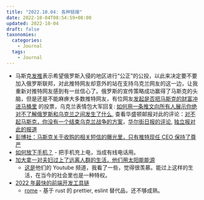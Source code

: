 ```yaml
---
title: "2022.10.04: 各种链接"
date: 2022-10-04T08:54:59+08:00
updated: 2022-10-04
draft: false
taxonomies:
  categories:
    - Journal
  tags:
    - Journal
---
```


- 马斯克[发推](https://twitter.com/elonmusk/status/1576969255031296000)表示希望俄罗斯入侵的地区进行“公正”的公投，以此来决定要不要加入俄罗斯联邦，对此推特网友却意外的站在支持乌克兰网友的这一边，让我重新对推特网友感到有一丝信心了。俄罗斯的宣传策略成功赢得了马斯克的头脑，但是还是不能麻痹大多数推特网友，有位网友[发起是否把马斯克的财富冲进马桶里](https://twitter.com/christogrozev/status/1576978033558581249) 的投票，乌克兰表情包大军回复: [如何用一条推文向所有人展示你绝对不了解俄罗斯和乌克兰之间发生了什么](https://twitter.com/uamemesforces/status/1576979168163958785), 查看华盛顿邮报对此的评论：[对不起马斯克，你没有一个结束乌克兰战争的方案](https://www.washingtonpost.com/opinions/2022/10/03/elon-musk-misguided-ukraine-peace-proposal/)，[华尔街日报的评论](https://www.wsj.com/articles/elon-musk-draws-criticism-from-ukraines-zelensky-over-russia-tweets-11664831256), [独立报对此的报道](https://www.independent.co.uk/news/world/americas/elon-musk-zelensky-ukraine-russia-b2191902.html)
- [彭博社：马斯克关于收购的相关短信的曝光里，只有推特现任 CEO 保持了尊严](https://www.bloomberg.com/news/newsletters/2022-10-03/elon-musk-twitter-texts-there-was-one-person-who-didn-t-embarrass-himself)
- [如何放下手机？](https://news.ycombinator.com/item?id=33072552) - 把手机充上电，当成有线电话用。
- [加大拿一对夫妇过上了远离人群的生活，他们用太阳能能源](https://www.bbc.com/news/business-62351448)
  - [这是](https://www.youtube.com/c/ThisOffGridLife)他们的 Youtube 频道，我看了一些，觉得很羡慕。能过上这样的生活，在当今的社会里也是一种特权。
- [2022 年最快的前端开发工具链](https://cpojer.net/posts/fastest-frontend-tooling-in-2022)
  - [rome](https://github.com/rome/tools) - 基于 rust 的 prettier, eslint 替代品，还不够成熟。
